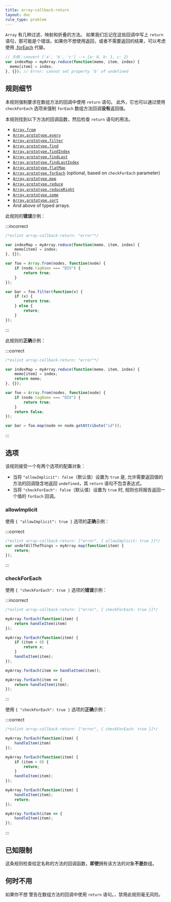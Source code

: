 ```yaml
---
title: array-callback-return
layout: doc
rule_type: problem
---
```


`Array` 有几种过滤、映射和折叠的方法。
如果我们忘记在这些回调中写上 `return` 语句，那可能是个错误。如果你不想使用返回，或者不需要返回的结果，可以考虑使用 [.forEach](https://developer.mozilla.org/en-US/docs/Web/JavaScript/Reference/Global_Objects/Array/forEach) 代替。

```js
// 示例：convert ['a', 'b', 'c'] --> {a: 0, b: 1, c: 2}
var indexMap = myArray.reduce(function(memo, item, index) {
  memo[item] = index;
}, {}); // Error: cannot set property 'b' of undefined
```

## 规则细节

本规则强制要求在数组方法的回调中使用 `return` 语句。
此外，它也可以通过使用 `checkForEach` 选项来强制 `forEach` 数组方法回调**没有**返回值。

本规则找到以下方法的回调函数，然后检查 `return` 语句的用法。

* [`Array.from`](https://www.ecma-international.org/ecma-262/6.0/#sec-array.from)
* [`Array.prototype.every`](https://www.ecma-international.org/ecma-262/6.0/#sec-array.prototype.every)
* [`Array.prototype.filter`](https://www.ecma-international.org/ecma-262/6.0/#sec-array.prototype.filter)
* [`Array.prototype.find`](https://www.ecma-international.org/ecma-262/6.0/#sec-array.prototype.find)
* [`Array.prototype.findIndex`](https://www.ecma-international.org/ecma-262/6.0/#sec-array.prototype.findindex)
* [`Array.prototype.findLast`](https://tc39.es/ecma262/#sec-array.prototype.findlast)
* [`Array.prototype.findLastIndex`](https://tc39.es/ecma262/#sec-array.prototype.findlastindex)
* [`Array.prototype.flatMap`](https://www.ecma-international.org/ecma-262/10.0/#sec-array.prototype.flatmap)
* [`Array.prototype.forEach`](https://www.ecma-international.org/ecma-262/6.0/#sec-array.prototype.foreach) (optional, based on `checkForEach` parameter)
* [`Array.prototype.map`](https://www.ecma-international.org/ecma-262/6.0/#sec-array.prototype.map)
* [`Array.prototype.reduce`](https://www.ecma-international.org/ecma-262/6.0/#sec-array.prototype.reduce)
* [`Array.prototype.reduceRight`](https://www.ecma-international.org/ecma-262/6.0/#sec-array.prototype.reduceright)
* [`Array.prototype.some`](https://www.ecma-international.org/ecma-262/6.0/#sec-array.prototype.some)
* [`Array.prototype.sort`](https://www.ecma-international.org/ecma-262/6.0/#sec-array.prototype.sort)
* And above of typed arrays.

此规则的**错误**示例：

:::incorrect

```js
/*eslint array-callback-return: "error"*/

var indexMap = myArray.reduce(function(memo, item, index) {
    memo[item] = index;
}, {});

var foo = Array.from(nodes, function(node) {
    if (node.tagName === "DIV") {
        return true;
    }
});

var bar = foo.filter(function(x) {
    if (x) {
        return true;
    } else {
        return;
    }
});
```

:::

此规则的**正确**示例：

:::correct

```js
/*eslint array-callback-return: "error"*/

var indexMap = myArray.reduce(function(memo, item, index) {
    memo[item] = index;
    return memo;
}, {});

var foo = Array.from(nodes, function(node) {
    if (node.tagName === "DIV") {
        return true;
    }
    return false;
});

var bar = foo.map(node => node.getAttribute("id"));
```

:::

## 选项

该规则接受一个有两个选项的配置对象：

* 当将 `"allowImplicit": false`（默认值）设置为 `true` 是, 允许需要返回值的方法的回调隐含地返回 `undefined`，其 `return` 语句不包含表达式。
* 当将 `"checkForEach": false`（默认值）设置为 `true` 时, 规则也将报告返回一个值的 `forEach` 回调。

### allowImplicit

使用 `{ "allowImplicit": true }` 选项的**正确**示例：

:::correct

```js
/*eslint array-callback-return: ["error", { allowImplicit: true }]*/
var undefAllTheThings = myArray.map(function(item) {
    return;
});
```

:::

### checkForEach

使用 `{ "checkForEach": true }` 选项的**错误**示例：

:::incorrect

```js
/*eslint array-callback-return: ["error", { checkForEach: true }]*/

myArray.forEach(function(item) {
    return handleItem(item)
});

myArray.forEach(function(item) {
    if (item < 0) {
        return x;
    }
    handleItem(item);
});

myArray.forEach(item => handleItem(item));

myArray.forEach(item => {
    return handleItem(item);
});
```

:::

使用 `{ "checkForEach": true }` 选项的**正确**示例：

:::correct

```js
/*eslint array-callback-return: ["error", { checkForEach: true }]*/

myArray.forEach(function(item) {
    handleItem(item)
});

myArray.forEach(function(item) {
    if (item < 0) {
        return;
    }
    handleItem(item);
});

myArray.forEach(function(item) {
    handleItem(item);
    return;
});

myArray.forEach(item => {
    handleItem(item);
});
```

:::

## 已知限制

这条规则检查给定名称的方法的回调函数，**即使**拥有该方法的对象**不是**数组。

## 何时不用

如果你不想 警告在数组方法的回调中使用 `return` 语句。，禁用此规则毫无风险。
